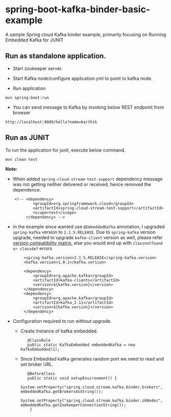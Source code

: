 # spring-boot-kafka-binder-basic-example
A sample Spring cloud Kafka binder example, primarily focusing on Running Embedded Kafka for JUNIT

## Run as standalone application.

- Start zookeeper server.

- Start Kafka node/configure application.yml to point to kafka node.

- Run application

```
mvn spring-boot:run

```
- You can send message to Kafka by invoking below REST endpoint from browser

```
http://localhost:8080/hello?name=karthik

```

## Run as JUNIT

<p> To run the application for junit, execute below command.

```
mvn clean test

```

**Note:**

- When added `spring-cloud-stream-test-support` dependency message was not getting neither delivered or received, hence removed the dependence.

```
    <!-- <dependency>
			<groupId>org.springframework.cloud</groupId>
			<artifactId>spring-cloud-stream-test-support</artifactId>
			<scope>test</scope>
		 </dependency> -->

```
 
- In the example since wanted use `@EmbeddedKafka` annotation, I upgraded `spring-kafka` version to `2.1.5.RELEASE`. Due to `spring-kafka` version upgrade, needed to upgrade `kafka-client` version as well, please refer [version compatibility matrix.][1] else you would end up with `classnotfound or classdef` errors

```
		<spring-kafka.version>2.1.5.RELEASE</spring-kafka.version>
		<kafka.version>1.0.1</kafka.version>
		
		<dependency>
			<groupId>org.apache.kafka</groupId>
			<artifactId>kafka-clients</artifactId>
			<version>${kafka.version}</version>
		</dependency>
		<dependency>
			<groupId>org.apache.kafka</groupId>
			<artifactId>kafka_2.11</artifactId>
			<version>${kafka.version}</version>
		</dependency>

```

 - Configuration required to run without upgrade.
   - Create Instance of kafka embedded.

      ```
	     @ClassRule
	     public static KafkaEmbedded embeddedKafka = new KafkaEmbedded(1);

      ```

    - Since Embedded kafka generates random port we need to read and set broker URL.
      ```	
	     @BeforeClass
         public static void setupEnvironment() {
             System.setProperty("spring.cloud.stream.kafka.binder.brokers", embeddedKafka.getBrokersAsString());
		      System.setProperty("spring.cloud.stream.kafka.binder.zkNodes", embeddedKafka.getZookeeperConnectionString());
	      }

      ```

[1]: http://projects.spring.io/spring-kafka/